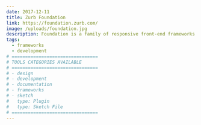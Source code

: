 ```yaml
---
date: 2017-12-11
title: Zurb Foundation
link: https://foundation.zurb.com/
image: /uploads/foundation.jpg
description: Foundation is a family of responsive front-end frameworks that make it easy to design beautiful responsive websites, apps and emails that look amazing on any device.
tags:
  - frameworks
  - development
# ================================
# TOOLS CATEGORIES AVAILABLE
# ================================
# - design
# - development
# - documentation
# - frameworks
# - sketch
#   type: Plugin
#   type: Sketch File
# ================================
---
```

